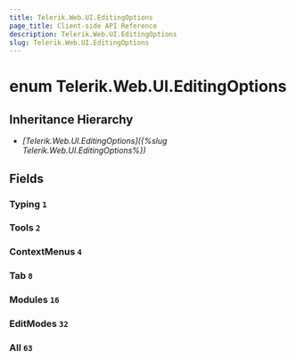 ```yaml
---
title: Telerik.Web.UI.EditingOptions
page_title: Client-side API Reference
description: Telerik.Web.UI.EditingOptions
slug: Telerik.Web.UI.EditingOptions
---
```


# enum Telerik.Web.UI.EditingOptions

## Inheritance Hierarchy

* *[Telerik.Web.UI.EditingOptions]({%slug Telerik.Web.UI.EditingOptions%})*

## Fields

### Typing `1`

### Tools `2`

### ContextMenus `4`

### Tab `8`

### Modules `16`

### EditModes `32`

### All `63`



